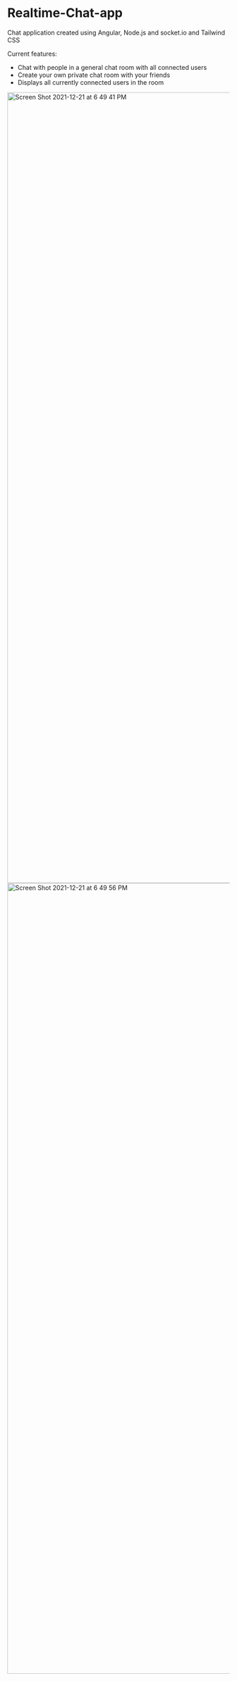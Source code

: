 # Realtime-Chat-app
Chat application created using Angular, Node.js and socket.io and Tailwind CSS

Current features: 
- Chat with people in a general chat room with all connected users 
- Create your own private chat room with your friends 
- Displays all currently connected users in the room 


<img width="1792" alt="Screen Shot 2021-12-21 at 6 49 41 PM" src="https://user-images.githubusercontent.com/72741758/146976548-fba250fc-c5a7-4167-9aa4-c874e7aa0552.png">

<img width="1792" alt="Screen Shot 2021-12-21 at 6 49 56 PM" src="https://user-images.githubusercontent.com/72741758/146976569-41b369b0-fd68-420f-8080-5bf51dbd849c.png">
